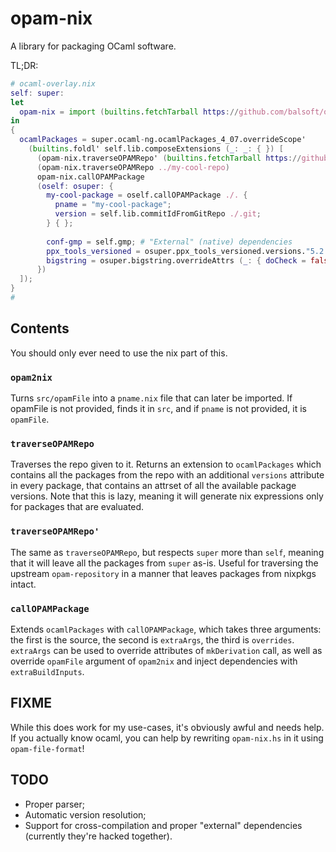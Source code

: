 # opam-nix

A library for packaging OCaml software.

TL;DR:
```nix
# ocaml-overlay.nix
self: super:
let
  opam-nix = import (builtins.fetchTarball https://github.com/balsoft/opam-nix/archive/master.tar.gz) self.buildPackages;
in
{
  ocamlPackages = super.ocaml-ng.ocamlPackages_4_07.overrideScope'
    (builtins.foldl' self.lib.composeExtensions (_: _: { }) [
      (opam-nix.traverseOPAMRepo' (builtins.fetchTarball https://github.com/ocaml/opam-repository/archive/master.tar.gz))
      (opam-nix.traverseOPAMRepo ../my-cool-repo)
      opam-nix.callOPAMPackage
      (oself: osuper: {
        my-cool-package = oself.callOPAMPackage ./. {
          pname = "my-cool-package";
          version = self.lib.commitIdFromGitRepo ./.git;
        } { };
        
        conf-gmp = self.gmp; # "External" (native) dependencies
        ppx_tools_versioned = osuper.ppx_tools_versioned.versions."5.2.3"; # Force a version
        bigstring = osuper.bigstring.overrideAttrs (_: { doCheck = false; }); # Disable tests
      })
  ]);
}
# 
```

## Contents

You should only ever need to use the nix part of this.

### `opam2nix`

Turns `src/opamFile` into a `pname.nix` file that can later be imported. If opamFile is not provided, finds it in `src`, and if `pname` is not provided, it is `opamFile`.

### `traverseOPAMRepo`

Traverses the repo given to it. Returns an extension to `ocamlPackages` which contains all the packages from the repo with an additional `versions` attribute in every package, that contains an attrset of all the available package versions. Note that this is lazy, meaning it will generate nix expressions only for packages that are evaluated.

### `traverseOPAMRepo'`

The same as `traverseOPAMRepo`, but respects `super` more than `self`, meaning that it will leave all the packages from `super` as-is. Useful for traversing the upstream `opam-repository` in a manner that leaves packages from nixpkgs intact.

### `callOPAMPackage`

Extends `ocamlPackages` with `callOPAMPackage`, which takes three arguments: the first is the source, the second is `extraArgs`, the third is `overrides`. `extraArgs` can be used to override attributes of `mkDerivation` call, as well as override `opamFile` argument of `opam2nix` and inject dependencies with `extraBuildInputs`.

## FIXME

While this does work for my use-cases, it's obviously awful and needs help. If you actually know ocaml, you can help by rewriting `opam-nix.hs` in it using `opam-file-format`!

## TODO

- Proper parser;
- Automatic version resolution;
- Support for cross-compilation and proper "external" dependencies (currently they're hacked together).
